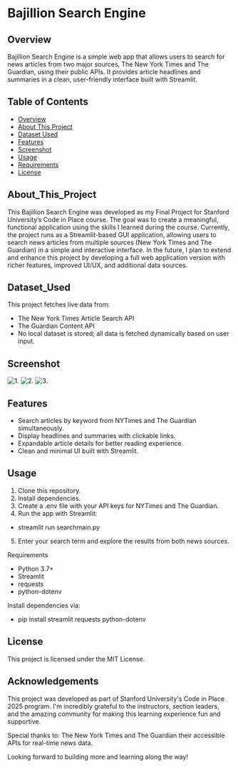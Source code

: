 # Bajillion Search Engine

## Overview
Bajillion Search Engine is a simple web app that allows users to search for news articles from two major sources, The New York Times and The Guardian, using their public APIs. It provides article headlines and summaries in a clean, user-friendly interface built with Streamlit.

## Table of Contents
- [Overview](#Overview)
- [About This Project](#About_This_Project)
- [Dataset Used](#Dataset_Used)
- [Features](#Features)
- [Screenshot](#Screenshot)
- [Usage](#Usage)
- [Requirements](#Requirements)
- [License](#License)

## About_This_Project
This Bajillion Search Engine was developed as my Final Project for Stanford University’s Code in Place course. The goal was to create a meaningful, functional application using the skills I learned during the course.
Currently, the project runs as a Streamlit-based GUI application, allowing users to search news articles from multiple sources (New York Times and The Guardian) in a simple and interactive interface.
In the future, I plan to extend and enhance this project by developing a full web application version with richer features, improved UI/UX, and additional data sources.

## Dataset_Used
This project fetches live data from:
- The New York Times Article Search API
- The Guardian Content API
- No local dataset is stored; all data is fetched dynamically based on user input.

## Screenshot
![1.](images/Screenshot%202025-06-15%20at%2010.45.04 PM.png)
![2.](images/Screenshot%202025-06-15%20at%2010.45.13 PM.png)
![3.](images/Screenshot%202025-06-15%20at%2010.45.22 PM.png)


## Features

- Search articles by keyword from NYTimes and The Guardian simultaneously.
- Display headlines and summaries with clickable links.
- Expandable article details for better reading experience.
- Clean and minimal UI built with Streamlit.

## Usage

1. Clone this repository.
2. Install dependencies.
3. Create a .env file with your API keys for NYTimes and The Guardian.
4. Run the app with Streamlit:
- streamlit run searchmain.py
5. Enter your search term and explore the results from both news sources.

Requirements
- Python 3.7+
- Streamlit
- requests
- python-dotenv

Install dependencies via:
- pip install streamlit requests python-dotenv

## License
This project is licensed under the MIT License.

## Acknowledgements
This project was developed as part of Stanford University's Code in Place 2025 program.
I'm incredibly grateful to the instructors, section leaders, and the amazing community for making this learning experience fun and supportive.

Special thanks to:
The New York Times and The Guardian their accessible APIs for real-time news data.

Looking forward to building more and learning along the way!
